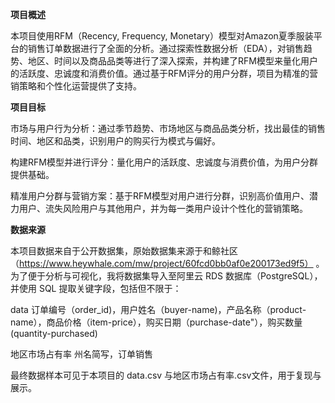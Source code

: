**项目概述**

本项目使用RFM（Recency, Frequency, Monetary）模型对Amazon夏季服装平台的销售订单数据进行了全面的分析。通过探索性数据分析（EDA），对销售趋势、地区、时间以及商品品类等进行了深入探索，并构建了RFM模型来量化用户的活跃度、忠诚度和消费价值。通过基于RFM评分的用户分群，项目为精准的营销策略和个性化运营提供了支持。

**项目目标**

市场与用户行为分析：通过季节趋势、市场地区与商品品类分析，找出最佳的销售时间、地区和品类，识别用户的购买行为模式与偏好。

构建RFM模型并进行评分：量化用户的活跃度、忠诚度与消费价值，为用户分群提供基础。

精准用户分群与营销方案：基于RFM模型对用户进行分群，识别高价值用户、潜力用户、流失风险用户与其他用户，并为每一类用户设计个性化的营销策略。

**数据来源**

本项目数据来自于公开数据集，原始数据集来源于和鲸社区（https://www.heywhale.com/mw/project/60fcd0bb0af0e200173ed9f5） 。为了便于分析与可视化，我将数据集导入至阿里云 RDS 数据库（PostgreSQL），并使用 SQL 提取关键字段，包括但不限于：

data
订单编号（order_id)，用户姓名（buyer-name)，产品名称（product-name），商品价格（item-price），购买日期（purchase-date"），购买数量(quantity-purchased)

地区市场占有率
州名简写，订单销售

最终数据样本可见于本项目的 data.csv 与地区市场占有率.csv文件，用于复现与展示。
